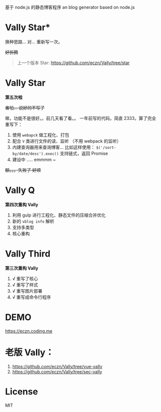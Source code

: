 基于 node.js 的静态博客程序 
an blog generator based on node.js

# Vally Star*

换种思路... 对... 重新写一次。

<s>好折腾</s>

> 上一个版本 Star:
> https://github.com/eczn/Vally/tree/star

# Vally Star

**第五次啦** 

<s>害怕... 说好的不写了</s>

嘛，功能不是很好。。前几天看了看。。 一年前写的代码，简直 2333，算了完全重写下： 

1. 使用 `webapck` 做工程化、打包
2. 配合 `V` 类进行文件的读、监听 （不用 webpack 的监听） 
3. 内建查询器用来查询博客... 比如这样使用： `$('/sort-by/date/desc').exec()` 支持链式，返回 Promise 
4. 建设中 ..... emmmm ~ 

<s>额。。。失败了 好烦</s>

# Vally Q 

**第四次重构 Vally**

1. 利用 gulp 进行工程化、静态文件的压缩合并优化
2. 新的 `vblog info` 解析 
3. 支持多类型
4. 核心重构 

# Vally Third 

**第三次重构 Vally**

1. √ 重写了核心 
2. √ 重写了样式
3. √ 重写图片部署 
4. √ 重写成命令行程序 

# DEMO 
https://eczn.coding.me  

# 老版 Vally： 

1. https://github.com/eczn/Vally/tree/vue-vally 
2. https://github.com/eczn/Vally/tree/sec-vally 

# License
MIT
